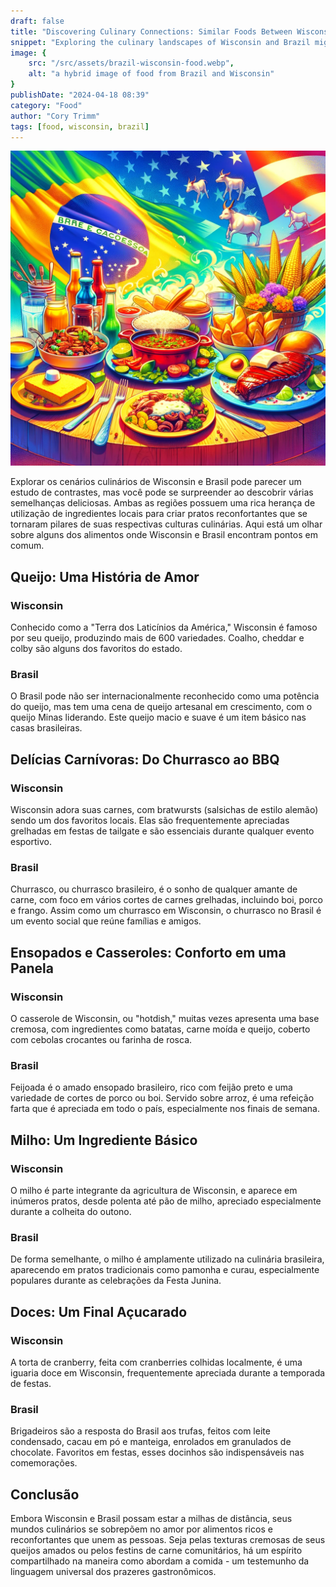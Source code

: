 ```yaml
---
draft: false
title: "Discovering Culinary Connections: Similar Foods Between Wisconsin and Brazil"
snippet: "Exploring the culinary landscapes of Wisconsin and Brazil might seem like a study in contrasts, but you might be surprised to discover a number of delicious similarities."
image: {
    src: "/src/assets/brazil-wisconsin-food.webp",
    alt: "a hybrid image of food from Brazil and Wisconsin"
}
publishDate: "2024-04-18 08:39"
category: "Food"
author: "Cory Trimm"
tags: [food, wisconsin, brazil]
---
```


![Foto de uma mesa com alimentos do Brasil e Wisconsin gerada por IA](../../assets/brazil-wisconsin-food.webp)

Explorar os cenários culinários de Wisconsin e Brasil pode parecer um estudo de contrastes, mas você pode se surpreender ao descobrir várias semelhanças deliciosas. Ambas as regiões possuem uma rica herança de utilização de ingredientes locais para criar pratos reconfortantes que se tornaram pilares de suas respectivas culturas culinárias. Aqui está um olhar sobre alguns dos alimentos onde Wisconsin e Brasil encontram pontos em comum.

## Queijo: Uma História de Amor

### Wisconsin
Conhecido como a "Terra dos Laticínios da América," Wisconsin é famoso por seu queijo, produzindo mais de 600 variedades. Coalho, cheddar e colby são alguns dos favoritos do estado.

### Brasil
O Brasil pode não ser internacionalmente reconhecido como uma potência do queijo, mas tem uma cena de queijo artesanal em crescimento, com o queijo Minas liderando. Este queijo macio e suave é um item básico nas casas brasileiras.

## Delícias Carnívoras: Do Churrasco ao BBQ

### Wisconsin
Wisconsin adora suas carnes, com bratwursts (salsichas de estilo alemão) sendo um dos favoritos locais. Elas são frequentemente apreciadas grelhadas em festas de tailgate e são essenciais durante qualquer evento esportivo.

### Brasil
Churrasco, ou churrasco brasileiro, é o sonho de qualquer amante de carne, com foco em vários cortes de carnes grelhadas, incluindo boi, porco e frango. Assim como um churrasco em Wisconsin, o churrasco no Brasil é um evento social que reúne famílias e amigos.

## Ensopados e Casseroles: Conforto em uma Panela

### Wisconsin
O casserole de Wisconsin, ou "hotdish," muitas vezes apresenta uma base cremosa, com ingredientes como batatas, carne moída e queijo, coberto com cebolas crocantes ou farinha de rosca.

### Brasil
Feijoada é o amado ensopado brasileiro, rico com feijão preto e uma variedade de cortes de porco ou boi. Servido sobre arroz, é uma refeição farta que é apreciada em todo o país, especialmente nos finais de semana.

## Milho: Um Ingrediente Básico

### Wisconsin
O milho é parte integrante da agricultura de Wisconsin, e aparece em inúmeros pratos, desde polenta até pão de milho, apreciado especialmente durante a colheita do outono.

### Brasil
De forma semelhante, o milho é amplamente utilizado na culinária brasileira, aparecendo em pratos tradicionais como pamonha e curau, especialmente populares durante as celebrações da Festa Junina.

## Doces: Um Final Açucarado

### Wisconsin
A torta de cranberry, feita com cranberries colhidas localmente, é uma iguaria doce em Wisconsin, frequentemente apreciada durante a temporada de festas.

### Brasil
Brigadeiros são a resposta do Brasil aos trufas, feitos com leite condensado, cacau em pó e manteiga, enrolados em granulados de chocolate. Favoritos em festas, esses docinhos são indispensáveis nas comemorações.

## Conclusão

Embora Wisconsin e Brasil possam estar a milhas de distância, seus mundos culinários se sobrepõem no amor por alimentos ricos e reconfortantes que unem as pessoas. Seja pelas texturas cremosas de seus queijos amados ou pelos festins de carne comunitários, há um espírito compartilhado na maneira como abordam a comida - um testemunho da linguagem universal dos prazeres gastronômicos.
